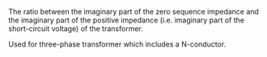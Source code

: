 The ratio between the imaginary part of the zero sequence impedance and the imaginary part of the positive impedance (i.e. imaginary part of the short-circuit voltage) of the transformer.

Used for three-phase transformer which includes a N-conductor.
